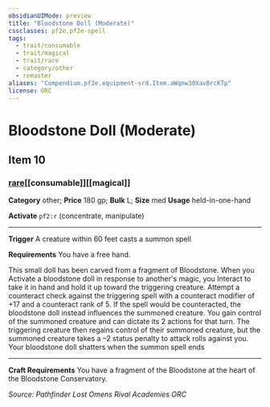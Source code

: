 ```yaml
---
obsidianUIMode: preview
title: "Bloodstone Doll (Moderate)"
cssclasses: pf2e,pf2e-spell
tags:
  - trait/consumable
  - trait/magical
  - trait/rare
  - category/other
  - remaster
aliases: "Compendium.pf2e.equipment-srd.Item.aWqnw30XavBrcKTp"
license: ORC
---
```

# Bloodstone Doll (Moderate)
## Item 10
### [rare](rare "Rare Rarity Trait")[[consumable]][[magical]]

**Category** other; 
**Price** 180 gp; 
**Bulk** L; **Size** med
**Usage** held-in-one-hand

**Activate** `pf2:r` (concentrate, manipulate)

* * *

**Trigger** A creature within 60 feet casts a summon spell

**Requirements** You have a free hand.

This small doll has been carved from a fragment of Bloodstone. When you Activate a bloodstone doll in response to another's magic, you Interact to take it in hand and hold it up toward the triggering creature. Attempt a counteract check against the triggering spell with a counteract modifier of +17 and a counteract rank of 5. If the spell would be counteracted, the bloodstone doll instead influences the summoned creature. You gain control of the summoned creature and can dictate its 2 actions for that turn. The triggering creature then regains control of their summoned creature, but the summoned creature takes a –2 status penalty to attack rolls against you. Your bloodstone doll shatters when the summon spell ends

* * *

**Craft Requirements** You have a fragment of the Bloodstone at the heart of the Bloodstone Conservatory.

*Source: Pathfinder Lost Omens Rival Academies*
*ORC*